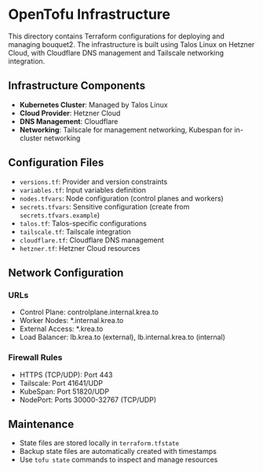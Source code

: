 # OpenTofu Infrastructure

This directory contains Terraform configurations for deploying and managing bouquet2. The infrastructure is built using Talos Linux on Hetzner Cloud, with Cloudflare DNS management and Tailscale networking integration.

## Infrastructure Components

- **Kubernetes Cluster**: Managed by Talos Linux
- **Cloud Provider**: Hetzner Cloud
- **DNS Management**: Cloudflare
- **Networking**: Tailscale for management networking, Kubespan for in-cluster networking

## Configuration Files

- `versions.tf`: Provider and version constraints
- `variables.tf`: Input variables definition
- `nodes.tfvars`: Node configuration (control planes and workers)
- `secrets.tfvars`: Sensitive configuration (create from `secrets.tfvars.example`)
- `talos.tf`: Talos-specific configurations
- `tailscale.tf`: Tailscale integration
- `cloudflare.tf`: Cloudflare DNS management
- `hetzner.tf`: Hetzner Cloud resources

## Network Configuration

### URLs
- Control Plane: controlplane.internal.krea.to
- Worker Nodes: *.internal.krea.to
- External Access: *.krea.to
- Load Balancer: lb.krea.to (external), lb.internal.krea.to (internal)

### Firewall Rules
- HTTPS (TCP/UDP): Port 443
- Tailscale: Port 41641/UDP
- KubeSpan: Port 51820/UDP
- NodePort: Ports 30000-32767 (TCP/UDP)

## Maintenance

- State files are stored locally in `terraform.tfstate`
- Backup state files are automatically created with timestamps
- Use `tofu state` commands to inspect and manage resources